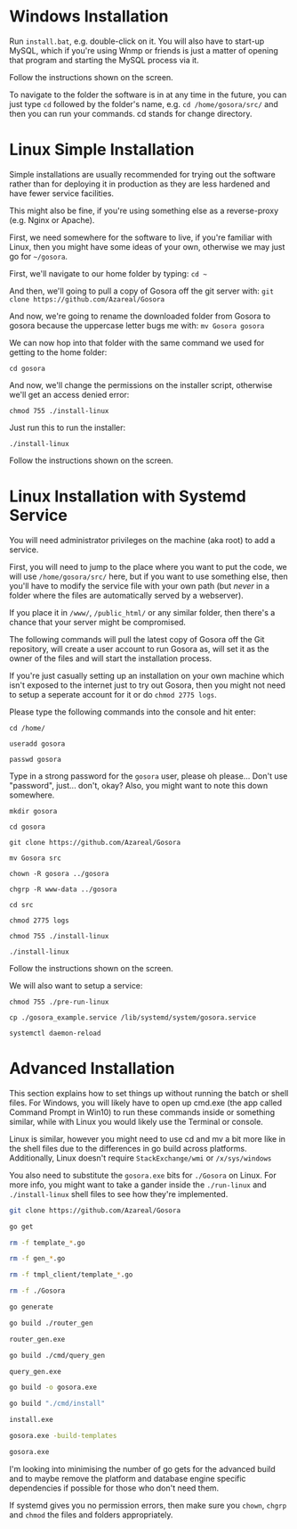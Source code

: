 # Windows Installation

Run `install.bat`, e.g. double-click on it. You will also have to start-up MySQL, which if you're using Wnmp or friends is just a matter of opening that program and starting the MySQL process via it.

Follow the instructions shown on the screen.

To navigate to the folder the software is in at any time in the future, you can just type `cd` followed by the folder's name, e.g. `cd /home/gosora/src/` and then you can run your commands. cd stands for change directory.


# Linux Simple Installation

Simple installations are usually recommended for trying out the software rather than for deploying it in production as they are less hardened and have fewer service facilities.

This might also be fine, if you're using something else as a reverse-proxy (e.g. Nginx or Apache).

First, we need somewhere for the software to live, if you're familiar with Linux, then you might have some ideas of your own, otherwise we may just go for `~/gosora`.

First, we'll navigate to our home folder by typing: `cd ~`

And then, we'll going to pull a copy of Gosora off the git server with: `git clone https://github.com/Azareal/Gosora`

And now, we're going to rename the downloaded folder from Gosora to gosora because the uppercase letter bugs me with: `mv Gosora gosora`

We can now hop into that folder with the same command we used for getting to the home folder:

`cd gosora`

And now, we'll change the permissions on the installer script, otherwise we'll get an access denied error:

`chmod 755 ./install-linux`

Just run this to run the installer:

`./install-linux`

Follow the instructions shown on the screen.


# Linux Installation with Systemd Service

You will need administrator privileges on the machine (aka root) to add a service.

First, you will need to jump to the place where you want to put the code, we will use `/home/gosora/src/` here, but if you want to use something else, then you'll have to modify the service file with your own path (but *never* in a folder where the files are automatically served by a webserver).

If you place it in `/www/`, `/public_html/` or any similar folder, then there's a chance that your server might be compromised.

The following commands will pull the latest copy of Gosora off the Git repository, will create a user account to run Gosora as, will set it as the owner of the files and will start the installation process.

If you're just casually setting up an installation on your own machine which isn't exposed to the internet just to try out Gosora, then you might not need to setup a seperate account for it or do `chmod 2775 logs`.

Please type the following commands into the console and hit enter:

`cd /home/`

`useradd gosora`

`passwd gosora`

Type in a strong password for the `gosora` user, please oh please... Don't use "password", just... don't, okay? Also, you might want to note this down somewhere.

`mkdir gosora`

`cd gosora`

`git clone https://github.com/Azareal/Gosora`

`mv Gosora src`

`chown -R gosora ../gosora`

`chgrp -R www-data ../gosora`

`cd src`

`chmod 2775 logs`

`chmod 755 ./install-linux`

`./install-linux`

Follow the instructions shown on the screen.

We will also want to setup a service:

`chmod 755 ./pre-run-linux`

`cp ./gosora_example.service /lib/systemd/system/gosora.service`

`systemctl daemon-reload`


# Advanced Installation

This section explains how to set things up without running the batch or shell files. For Windows, you will likely have to open up cmd.exe (the app called Command Prompt in Win10) to run these commands inside or something similar, while with Linux you would likely use the Terminal or console.

Linux is similar, however you might need to use cd and mv a bit more like in the shell files due to the differences in go build across platforms. Additionally, Linux doesn't require `StackExchange/wmi` or `/x/sys/windows`

You also need to substitute the `gosora.exe` bits for `./Gosora` on Linux. For more info, you might want to take a gander inside the `./run-linux` and `./install-linux` shell files to see how they're implemented.

```bash
git clone https://github.com/Azareal/Gosora

go get

rm -f template_*.go

rm -f gen_*.go

rm -f tmpl_client/template_*.go

rm -f ./Gosora

go generate

go build ./router_gen

router_gen.exe

go build ./cmd/query_gen

query_gen.exe

go build -o gosora.exe

go build "./cmd/install"

install.exe

gosora.exe -build-templates

gosora.exe
```

I'm looking into minimising the number of go gets for the advanced build and to maybe remove the platform and database engine specific dependencies if possible for those who don't need them.

If systemd gives you no permission errors, then make sure you `chown`, `chgrp` and `chmod` the files and folders appropriately.
